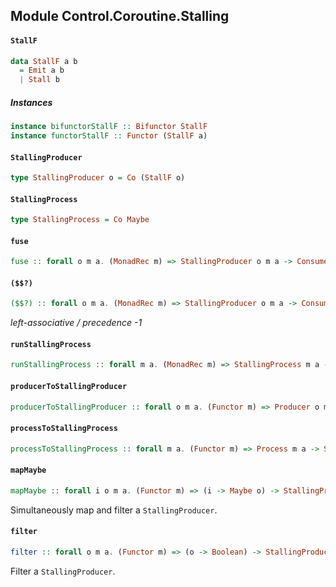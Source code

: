 ## Module Control.Coroutine.Stalling

#### `StallF`

``` purescript
data StallF a b
  = Emit a b
  | Stall b
```

##### Instances
``` purescript
instance bifunctorStallF :: Bifunctor StallF
instance functorStallF :: Functor (StallF a)
```

#### `StallingProducer`

``` purescript
type StallingProducer o = Co (StallF o)
```

#### `StallingProcess`

``` purescript
type StallingProcess = Co Maybe
```

#### `fuse`

``` purescript
fuse :: forall o m a. (MonadRec m) => StallingProducer o m a -> Consumer o m a -> StallingProcess m a
```

#### `($$?)`

``` purescript
($$?) :: forall o m a. (MonadRec m) => StallingProducer o m a -> Consumer o m a -> StallingProcess m a
```

_left-associative / precedence -1_

#### `runStallingProcess`

``` purescript
runStallingProcess :: forall m a. (MonadRec m) => StallingProcess m a -> m (Maybe a)
```

#### `producerToStallingProducer`

``` purescript
producerToStallingProducer :: forall o m a. (Functor m) => Producer o m a -> StallingProducer o m a
```

#### `processToStallingProcess`

``` purescript
processToStallingProcess :: forall m a. (Functor m) => Process m a -> StallingProcess m a
```

#### `mapMaybe`

``` purescript
mapMaybe :: forall i o m a. (Functor m) => (i -> Maybe o) -> StallingProducer i m a -> StallingProducer o m a
```

Simultaneously map and filter a `StallingProducer`.

#### `filter`

``` purescript
filter :: forall o m a. (Functor m) => (o -> Boolean) -> StallingProducer o m a -> StallingProducer o m a
```

Filter a `StallingProducer`.


